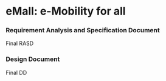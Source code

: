 # eMall: e-Mobility for all

### Requirement Analysis and Specification Document
Final RASD

### Design Document
Final DD
